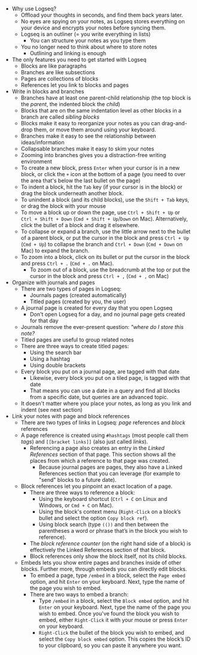 - Why use Logseq?
	- Offload your thoughts in seconds, and find them back years later.
	- No eyes are spying on your notes, as Logseq stores everything on your device and encrypts your notes before syncing them.
	- Logseq is an outliner (= you write everything in lists)
		- You can structure your notes as you type them
	- You no longer need to think about where to store notes
		- Outlining and linking is enough
- The only features you need to get started with Logseq
	- Blocks are like paragraphs
	- Branches are like subsections
	- Pages are collections of blocks
	- References let you link to blocks and pages
- Write in blocks and branches
	- Branches have at least one parent-child relationship (the top block is the *parent*, the indented block the *child*)
	- Blocks that are on the same indentation level as other blocks in a branch are called *sibling blocks*
	- Blocks make it easy to reorganize your notes as you can drag-and-drop them, or move them around using your keyboard.
	- Branches make it easy to see the relationship between ideas/information
	- Collapsable branches make it easy to skim your notes
	- Zooming into branches gives you a distraction-free writing environment
	- To create a new block, press `Enter` when your cursor is in a new block, or click the `+` icon at the bottom of a page (you need to over the area that's below the last bullet on the page)
	- To indent a block, hit the `Tab` key (if your cursor is in the block) or drag the block underneath another block.
	- To unindent a block (and its child blocks), use the `Shift + Tab` keys, or drag the block with your mouse
	- To move a block up or down the page, use `Ctrl + Shift + Up` or `Ctrl + Shift + Down` (`Cmd + Shift + Up`/`Down` on Mac). Alternatively, click the bullet of a block and drag it elsewhere.
	- To collapse or expand a branch, use the little arrow next to the bullet of a parent block, or put the cursor in the block and press `Ctrl + Up` (`Cmd + Up`) to collapse the branch and `Ctrl + Down` (`Cmd + Down` on Mac) to expand the branch.
	- To zoom into a block, click on its bullet or put the cursor in the block and press `Ctrl + .` (`Cmd + .` on Mac).
		- To zoom out of a block, use the breadcrumb at the top or put the cursor in the block and press `Ctrl + ,` (`Cmd + ,` on Mac)
- Organize with journals and pages
	- There are two types of pages in Logseq:
		- Journals pages (created automatically)
		- Titled pages (created by you, the user)
	- A journal page is created for every day that you open Logseq
		- Don't open Logseq for a day, and no journal page gets created for that day
	- Journals remove the ever-present question: *"where do I store this note?*
	- Titled pages are useful to group related notes
	- There are three ways to create titled pages:
		- Using the search bar
		- Using a hashtag
		- Using double brackets
	- Every block you put on a journal page, are tagged with that date
		- Likewise, every block you put on a tiled page, is tagged with that date
		- That means you can use a date in a query and find all blocks from a specific date, but queries are an advanced topic.
	- It doesn't matter where you place your notes, as long as you link and indent (see next section)
- Link your notes with page and block references
	- There are two types of links in Logseq: *page* references and *block* references
	- A page reference is created using `#hashtags` (most people call them *tags*) and `[[bracket links]]` (also just called *links*).
		- Referencing a page also creates an entry in the *Linked References* section of that page. This section shows all the places from which a reference to that page was created.
			- Because journal pages are pages, they also have a Linked References section that you can leverage (for example to "send" blocks to a future date).
	- Block references let you pinpoint an exact location of a page.
		- There are three ways to reference a block:
			- Using the keyboard shortcut (`Ctrl + C` on Linux and Windows, or `Cmd + C` on Mac).
			- Using the block's context menu (`Right-Click` on a block’s bullet and select the option `Copy block ref`).
			- Using block search (type `(())` and then between the parentheses a word or phrase that’s in the block you wish to reference).
		- The *block reference counter* (on the right hand side of a block) is effectively the Linked References section of that block.
		- Block references only show the block itself, not its child blocks.
	- Embeds lets you show entire pages and branches inside of other blocks. Further more, through embeds you can directly edit blocks.
		- To embed a page, type `/embed` in a block, select the `Page embed` option, and hit `Enter` on your keyboard. Next, type the name of the page you wish to embed.
		- There are two ways to embed a branch:
			- Type `/embed` in a block, select the `Block embed` option, and hit `Enter` on your keyboard. Next, type the name of the page you wish to embed. Once you've found the block you wish to embed, either `Right-Click` it with your mouse or press `Enter` on your keyboard.
			- `Right-Click` the bullet of the block you wish to embed, and select the `Copy block embed` option. This copies the block’s ID to your clipboard, so you can paste it anywhere you want.